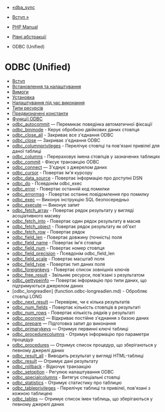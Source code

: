 - [«dba_sync](function.dba-sync.md)
- [Вступ »](intro.uodbc.md)

- [PHP Manual](index.md)
- [Рівні абстракції](refs.database.abstract.md)
- ODBC (Unified)

# ODBC (Unified)

- [Вступ](intro.uodbc.md)
- [Встановлення та налаштування](uodbc.setup.md)
- [Вимоги](uodbc.requirements.md)
- [Установка](odbc.installation.md)
- [Налаштування під час виконання](odbc.configuration.md)
- [Типи ресурсів](uodbc.resources.md)
- [Предвизначені константи](uodbc.constants.md)
- [Функції ODBC](ref.uodbc.md)
- [odbc_autocommit](function.odbc-autocommit.md) — Перемикає
поведінка автоматичної фіксації
- [odbc_binmode](function.odbc-binmode.md) - Керує
обробкою двійкових даних стовпця
- [odbc_close_all](function.odbc-close-all.md) - Закриває все
з'єднання ODBC
- [odbc_close](function.odbc-close.md) — Закриває з'єднання
ODBC
- [odbc_columnprivileges](function.odbc-columnprivileges.md) -
Перелічує стовпці та пов'язані привілеї для даної таблиці
- [odbc_columns](function.odbc-columns.md) - Перераховує імена
стовпців у зазначених таблицях
- [odbc_commit](function.odbc-commit.md) - Фіксує транзакцію
ODBC
- [odbc_connect](function.odbc-connect.md) — З'єднує з
джерелом даних
- [odbc_cursor](function.odbc-cursor.md) - Повертає ім'я
курсору
- [odbc_data_source](function.odbc-data-source.md) - Повертає
інформацію про доступні DSN
- [odbc_do](function.odbc-do.md) - Псевдонім odbc_exec
- [odbc_error](function.odbc-error.md) - Повертає останній
код помилки
- [odbc_errormsg](function.odbc-errormsg.md) - Повертає
останнє повідомлення про помилку
- [odbc_exec](function.odbc-exec.md) — Виконує інструкцію SQL
безпосередньо
- [odbc_execute](function.odbc-execute.md) — Виконує запит
- [odbc_fetch_array](function.odbc-fetch-array.md) - Повертає
рядок результату у вигляді асоціативного масиву
- [odbc_fetch_into](function.odbc-fetch-into.md) - Повертає
один рядок результату в масив
- [odbc_fetch_object](function.odbc-fetch-object.md) -
Повертає рядок результату як об'єкт
- [odbc_fetch_row](function.odbc-fetch-row.md) - Повертає
рядок
- [odbc_field_len](function.odbc-field-len.md) - Повертає
довжину (точність) поля
- [odbc_field_name](function.odbc-field-name.md) - Повертає
ім'я стовпця
- [odbc_field_num](function.odbc-field-num.md) - Повертає
номер стовпця
- [odbc_field_precision](function.odbc-field-precision.md) -
Псевдонім odbc_field_len
- [odbc_field_scale](function.odbc-field-scale.md) - Повертає
масштаб поля
- [odbc_field_type](function.odbc-field-type.md) - Повертає
тип даних поля
- [odbc_foreignkeys](function.odbc-foreignkeys.md) - Повертає
список зовнішніх ключів
- [odbc_free_result](function.odbc-free-result.md) - Звільняє
ресурси, пов'язані з результатом
- [odbc_gettypeinfo](function.odbc-gettypeinfo.md) — Повертає
інформацію про типи даних, що підтримуються джерелом даних
- [odbc_longreadlen] (function.odbc-longreadlen.md) -
Обробляє стовпці LONG
- [odbc_next_result](function.odbc-next-result.md) — Перевіряє,
чи є кілька результатів
- [odbc_num_fields](function.odbc-num-fields.md) - Повертає
кількість стовпців в результаті
- [odbc_num_rows](function.odbc-num-rows.md) - Повертає
кількість рядків у результаті
- [odbc_pconnect](function.odbc-pconnect.md) — Відкриває
постійне з'єднання з базою даних
- [odbc_prepare](function.odbc-prepare.md) — Підготовка
запит до виконання
- [odbc_primarykeys](function.odbc-primarykeys.md) — Отримує
первинні ключі таблиці
- [odbc_procedurecolumns](function.odbc-procedurecolumns.md) -
Отримує інформацію про параметри процедур
- [odbc_procedures](function.odbc-procedures.md) — Отримує
список процедур, що зберігаються у певному джерелі даних
- [odbc_result_all](function.odbc-result-all.md) - Виводить
результат у вигляді HTML-таблиці
- [odbc_result](function.odbc-result.md) — Отримує дані
результату
- [odbc_rollback](function.odbc-rollback.md) - Відкочує
транзакцію
- [odbc_setoption](function.odbc-setoption.md) - Регулює
налаштування ODBC
- [odbc_specialcolumns](function.odbc-specialcolumns.md) -
Витягує спеціальні стовпці
- [odbc_statistics](function.odbc-statistics.md) - Отримує
статистику про таблицю
- [odbc_tableprivileges](function.odbc-tableprivileges.md) -
Перелічує таблиці та привілеї, пов'язані з кожною таблицею
- [odbc_tables](function.odbc-tables.md) — Отримує список імен
таблиць, що зберігаються у певному джерелі даних
